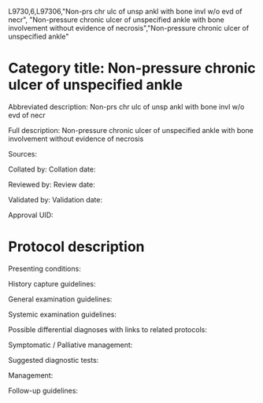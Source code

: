 L9730,6,L97306,"Non-prs chr ulc of unsp ankl with bone invl w/o evd of necr", "Non-pressure chronic ulcer of unspecified ankle with bone involvement without evidence of necrosis","Non-pressure chronic ulcer of unspecified ankle"
# Category title: Non-pressure chronic ulcer of unspecified ankle

Abbreviated description: Non-prs chr ulc of unsp ankl with bone invl w/o evd of necr

Full description: Non-pressure chronic ulcer of unspecified ankle with bone involvement without evidence of necrosis

Sources:

Collated by:
Collation date:

Reviewed by:
Review date:

Validated by:
Validation date:

Approval UID:

# Protocol description

Presenting conditions:

History capture guidelines:

General examination guidelines:

Systemic examination guidelines:

Possible differential diagnoses with links to related protocols:

Symptomatic / Palliative management:

Suggested diagnostic tests:

Management:

Follow-up guidelines:
